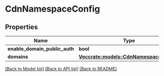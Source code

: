 # CdnNamespaceConfig

## Properties

Name | Type | Description | Notes
------------ | ------------- | ------------- | -------------
**enable_domain_public_auth** | **bool** |  | 
**domains** | [**Vec<crate::models::CdnNamespaceDomain>**](CdnNamespaceDomain.md) |  | 

[[Back to Model list]](../README.md#documentation-for-models) [[Back to API list]](../README.md#documentation-for-api-endpoints) [[Back to README]](../README.md)


